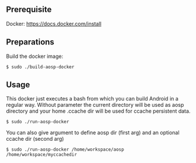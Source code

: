 ## Prerequisite

Docker: https://docs.docker.com/install

## Preparations

Build the docker image:

    $ sudo ./build-aosp-docker

## Usage

This docker just executes a bash from which you can build Android in a regular way. Without parameter the current directory will be used as aosp directory and your home .ccache dir will be used for ccache persistent data.

    $ sudo ./run-aosp-docker

You can also give argument to define aosp dir (first arg) and an optional ccache dir (second arg)

    $ sudo ./run-aosp-docker /home/workspace/aosp /home/workspace/myccachedir
